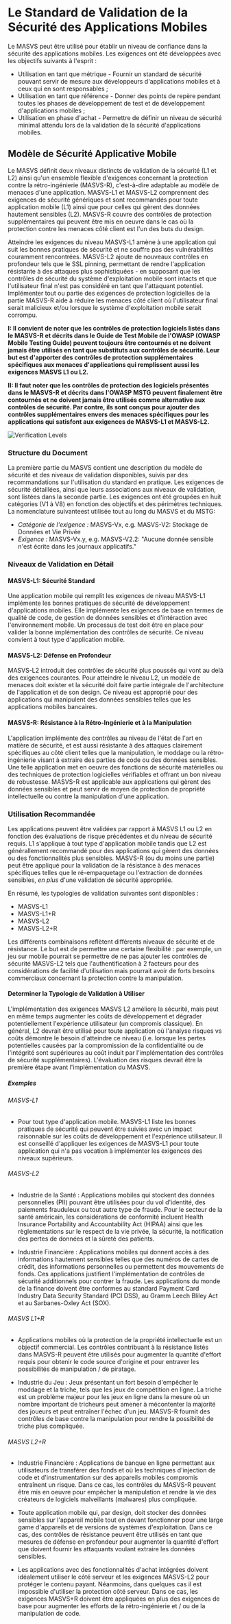 # Le Standard de Validation de la Sécurité des Applications Mobiles

Le MASVS peut être utilisé pour établir un niveau de confiance dans la sécurité des applications mobiles. Les exigences ont été développées avec les objectifs suivants à l'esprit :

- Utilisation en tant que métrique - Fournir un standard de sécurité pouvant servir de mesure aux développeurs d'applications mobiles et à ceux qui en sont responsables ;
- Utilisation en tant que référence - Donner des points de repère pendant toutes les phases de développement de test et de développement d'applications mobiles ;
- Utilisation en phase d'achat - Permettre de définir un niveau de sécurité minimal attendu lors de la validation de la sécurité d'applications mobiles.

## Modèle de Sécurité Applicative Mobile

Le MASVS définit deux niveaux distincts de validation de la sécurité (L1 et L2) ainsi qu'un ensemble flexible d'exigences concernant la protection contre la rétro-ingénierie (MASVS-R), c'est-à-dire adaptable au modèle de menaces d'une application. MASVS-L1 et MASVS-L2 comprennent des exigences de sécurité génériques et sont recommandés pour toute application mobile (L1) ainsi que pour celles qui gèrent des données hautement sensibles (L2). MASVS-R couvre des contrôles de protection supplémentaires qui peuvent être mis en oeuvre dans le cas où la protection contre les menaces côté client est l'un des buts du design.

Atteindre les exigences du niveau MASVS-L1 amène à une application qui suit les bonnes pratiques de sécurité et ne souffre pas des vulnérabilités couramment rencontrées. MASVS-L2 ajoute de nouveaux contrôles en profondeur tels que le SSL pinning, permettant de rendre l'application résistante à des attaques plus sophistiquées - en supposant que les contrôles de sécurité du système d'exploitation mobile sont intacts et que l'utilisateur final n'est pas considéré en tant que l'attaquant potentiel. Implémenter tout ou partie des exigences de protection logicielles de la partie MASVS-R aide à réduire les menaces côté client où l'utilisateur final serait malicieux et/ou lorsque le système d'exploitation mobile serait corrompu.

**I: Il convient de noter que les contrôles de protection logiciels listés dans le MASVS-R et décrits dans le Guide de Test Mobile de l'OWASP (OWASP Mobile Testing Guide) peuvent toujours être contournés et ne doivent jamais être utilisés en tant que substituts aux contrôles de sécurité. Leur but est d'apporter des contrôles de protection supplémentaires spécifiques aux menaces d'applications qui remplissent aussi les exigences MASVS L1 ou L2.**

**II: Il faut noter que les contrôles de protection des logiciels présentés dans le MASVS-R et décrits dans l'OWASP MSTG peuvent finalement être contournés et ne doivent jamais être utilisés comme alternative aux contrôles de sécurité. Par contre, ils sont conçus pour ajouter des contrôles supplémentaires envers des menaces spécifiques pour les applications qui satisfont aux exigences de MASVS-L1 et MASVS-L2.**

![Verification Levels](images/masvs-levels-new_fr.jpg)

### Structure du Document

La première partie du MASVS contient une description du modèle de sécurité et des niveaux de validation disponibles, suivis par des recommandations sur l'utilisation du standard en pratique. Les exigences de sécurité détaillées, ainsi que leurs associations aux niveaux de validation, sont listées dans la seconde partie. Les exigences ont été groupées en huit catégories (V1 à V8) en fonction des objectifs et des périmètres techniques. La nomenclature suivanteest utilisée tout au long du MASVS et du MSTG:

- *Catégorie de l'exigence :* MASVS-Vx, e.g. MASVS-V2: Stockage de Données et Vie Privée
- *Exigence :* MASVS-Vx.y, e.g. MASVS-V2.2: "Aucune donnée sensible n'est écrite dans les journaux applicatifs."  

### Niveaux de Validation en Détail

#### MASVS-L1: Sécurité Standard

Une application mobile qui remplit les exigences de niveau MASVS-L1 implémente les bonnes pratiques de sécurité de développement d'applications mobiles. Elle implémente les exigences de base en termes de qualité de code, de gestion de données sensibles et d'intéraction avec l'environnement mobile. Un processus de test doit être en place pour valider la bonne implémentation des contrôles de sécurité. Ce niveau convient à tout type d'application mobile.

#### MASVS-L2: Défense en Profondeur

MASVS-L2 introduit des contrôles de sécurité plus poussés qui vont au delà des exigences courantes. Pour atteindre le niveau L2, un modèle de menaces doit exister et la sécurité doit faire partie intégrale de l'architecture de l'application et de son design. Ce niveau est approprié pour des applications qui manipulent des données sensibles telles que les applications mobiles bancaires.

#### MASVS-R: Résistance à la Rétro-Ingénierie et à la Manipulation

L'application implémente des contrôles au niveau de l'état de l'art en matière de sécurité, et est aussi résistante à des attaques clairement spécifiques au côté client telles que la manipulation, le moddage ou la rétro-ingénierie visant à extraire des parties de code ou des données sensibles. Une telle application met en oeuvre des fonctions de sécurité matérielles ou des techniques de protection logicielles vérifiables et offrant un bon niveau de robustesse. MASVS-R est applicable aux applications qui gèrent des données sensibles et peut servir de moyen de protection de propriété intellectuelle ou contre la manipulation d'une application.

### Utilisation Recommandée

Les applications peuvent être validées par rapport à MASVS L1 ou L2 en fonction des évaluations de risque précédentes et du niveau de sécurité requis. L1 s'applique à tout type d'application mobile tandis que L2 est générallement recommandé pour des applications qui gèrent des données ou des fonctionnalités plus sensibles. MASVS-R (ou du moins une partie) peut être appliqué pour la validation de la résistance à des menaces spécifiques telles que le ré-empaquetage ou l'extraction de données sensibles, *en plus* d'une validation de sécurité appropriée.

En résumé, les typologies de validation suivantes sont disponibles :

- MASVS-L1
- MASVS-L1+R
- MASVS-L2
- MASVS-L2+R

Les différents combinaisons reflètent différents niveaux de sécurité et de résistance. Le but est de permettre une certaine flexibilité : par exemple, un jeu sur mobile pourrait se permettre de ne pas ajouter les contrôles de sécurité MASVS-L2 tels que l'authentification à 2 facteurs pour des considérations de facilité d'utilisation mais pourrait avoir de forts besoins commerciaux concernant la protection contre la manipulation.

#### Determiner la Typologie de Validation à Utiliser

L'implémentation des exigences MASVS L2 améliore la sécurité, mais peut en même temps augmenter les coûts de développement et dégrader potentiellement l'expérience utilisateur (un compromis classique). En général, L2 devrait être utilisé pour toute application où l'analyse risques vs coûts démontre le besoin d'atteindre ce niveau (i.e. lorsque les pertes potentielles causées par la compromission de la confidentialité ou de l'intégrité sont supérieures au coût induit par l'implémentation des contrôles de sécurité supplémentaires). L'évaluation des risques devrait être la première étape avant l'implémentation du MASVS.

##### Exemples

###### MASVS-L1

- Pour tout type d'application mobile. MASVS-L1 liste les bonnes pratiques de sécurité qui peuvent être suivies avec un impact raisonnable sur les coûts de développement et l'expérience utilisateur. Il est conseillé d'appliquer les exigences de MASVS-L1 pour toute application qui n'a pas vocation à implémenter les exigences des niveaux supérieurs.

###### MASVS-L2

- Industrie de la Santé : Applications mobiles qui stockent des données personnelles (PII) pouvant être utilisées pour du vol d'identité, des paiements frauduleux ou tout autre type de fraude. Pour le secteur de la santé américain, les considérations de conformité incluent Health Insurance Portability and Accountability Act (HIPAA) ainsi que les règlementations sur le respect de la vie privée, la sécurité, la notification des pertes de données et la sûreté des patients.

- Industrie Financière : Applications mobiles qui donnent accès à des informations hautement sensibles telles que des numéros de cartes de crédit, des informations personnelles ou permettent des mouvements de fonds. Ces applications justifient l'implémentation de contrôles de sécurité additionnels pour contrer la fraude. Les applications du monde de la finance doivent être conformes au standard Payment Card Industry Data Security Standard (PCI DSS), au Gramm Leech Bliley Act et au Sarbanes-Oxley Act (SOX).

###### MASVS L1+R

- Applications mobiles où la protection de la propriété intellectuelle est un objectif commercial. Les contrôles contribuant à la résistance listés dans MASVS-R peuvent être utilisés pour augmenter la quantité d'effort requis pour obtenir le code source d'origine et pour entraver les possibilités de manipulation / de piratage.

- Industrie du Jeu : Jeux présentant un fort besoin d'empêcher le moddage et la triche, tels que les jeux de compétition en ligne. La triche est un problème majeur pour les jeux en ligne dans la mesure où un nombre important de tricheurs peut amener à mécontenter la majorité des joueurs et peut entraîner l'échec d'un jeu. MASVS-R fournit des contrôles de base contre la manipulation pour rendre la possibilité de triche plus compliquée.

###### MASVS L2+R

- Industrie Financière : Applications de banque en ligne permettant aux utilisateurs de transférer des fonds et où les techniques d'injection de code et d'instrumentation sur des appareils mobiles compromis entraînent un risque. Dans ce cas, les contrôles du MASVS-R peuvent être mis en oeuvre pour empêcher la manipulation et rendre la vie des créateurs de logiciels malveillants (malwares) plus compliquée.

- Toute application mobile qui, par design, doit stocker des données sensibles sur l'appareil mobile tout en devant fonctionner pour une large game d'appareils et de versions de systèmes d'exploitation. Dans ce cas, des contrôles de résistance peuvent être utilisés en tant que mesures de défense en profondeur pour augmenter la quantité d'effort que doivent fournir les attaquants voulant extraire les données sensibles.

- Les applications avec des fonctionnalités d'achat intégrées doivent idéalement utiliser le côté serveur et les exigences MASVS-L2 pour protéger le contenu payant. Néanmoins, dans quelques cas il est impossible d'utiliser la protection côté serveur. Dans ce cas, les exigences MASVS+R doivent être appliquées en plus des exigences de base pour augmenter les efforts de la rétro-ingénierie et / ou de la manipulation de code.

